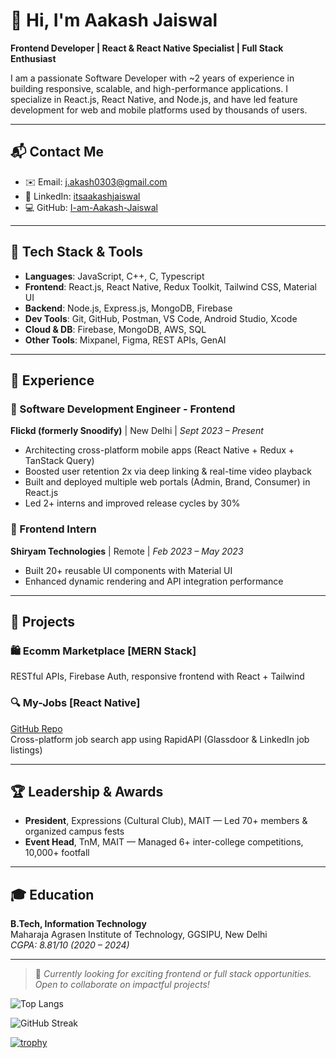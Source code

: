 # 👋 Hi, I'm Aakash Jaiswal

**Frontend Developer | React & React Native Specialist | Full Stack Enthusiast**

I am a passionate Software Developer with ~2 years of experience in building responsive, scalable, and high-performance applications. I specialize in React.js, React Native, and Node.js, and have led feature development for web and mobile platforms used by thousands of users.

---

## 📬 Contact Me

- ✉️ Email: [j.akash0303@gmail.com](mailto:j.akash0303@gmail.com)
- 🔗 LinkedIn: [itsaakashjaiswal](https://www.linkedin.com/in/itsaakashjaiswal/)
- 💻 GitHub: [I-am-Aakash-Jaiswal](https://github.com/I-am-Aakash-Jaiswal)

---

## 🔧 Tech Stack & Tools

- **Languages**: JavaScript, C++, C, Typescript
- **Frontend**: React.js, React Native, Redux Toolkit, Tailwind CSS, Material UI
- **Backend**: Node.js, Express.js, MongoDB, Firebase
- **Dev Tools**: Git, GitHub, Postman, VS Code, Android Studio, Xcode
- **Cloud & DB**: Firebase, MongoDB, AWS, SQL
- **Other Tools**: Mixpanel, Figma, REST APIs, GenAI

---

## 💼 Experience

### 🔹 Software Development Engineer - Frontend  
**Flickd (formerly Snoodify)** | New Delhi | *Sept 2023 – Present*  
- Architecting cross-platform mobile apps (React Native + Redux + TanStack Query)
- Boosted user retention 2x via deep linking & real-time video playback
- Built and deployed multiple web portals (Admin, Brand, Consumer) in React.js
- Led 2+ interns and improved release cycles by 30%

### 🔹 Frontend Intern  
**Shiryam Technologies** | Remote | *Feb 2023 – May 2023*  
- Built 20+ reusable UI components with Material UI
- Enhanced dynamic rendering and API integration performance

---

## 🚀 Projects

### 🛍️ Ecomm Marketplace [MERN Stack]  
RESTful APIs, Firebase Auth, responsive frontend with React + Tailwind

### 🔍 My-Jobs [React Native]  
[GitHub Repo](https://github.com/I-am-Aakash-Jaiswal/MyJobs-React_Native)  
Cross-platform job search app using RapidAPI (Glassdoor & LinkedIn job listings)

---

## 🏆 Leadership & Awards

- **President**, Expressions (Cultural Club), MAIT — Led 70+ members & organized campus fests
- **Event Head**, TnM, MAIT — Managed 6+ inter-college competitions, 10,000+ footfall

---

## 🎓 Education

**B.Tech, Information Technology**  
Maharaja Agrasen Institute of Technology, GGSIPU, New Delhi  
*CGPA: 8.81/10 (2020 – 2024)*

---


> 📌 *Currently looking for exciting frontend or full stack opportunities. Open to collaborate on impactful projects!*

<!-- Top Languages -->
![Top Langs](https://github-readme-stats.vercel.app/api/top-langs/?username=I-am-Aakash-Jaiswal&layout=compact&theme=tokyonight)

<!-- GitHub Streaks -->
![GitHub Streak](https://streak-stats.demolab.com?user=I-am-Aakash-Jaiswal&theme=tokyonight&hide_border=true)

[![trophy](https://github-profile-trophy.vercel.app/?username=I-am-Aakash-Jaiswal&theme=monokai&column=7)](https://github.com/ryo-ma/github-profile-trophy)


